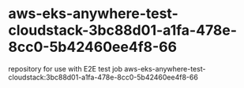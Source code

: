 # aws-eks-anywhere-test-cloudstack-3bc88d01-a1fa-478e-8cc0-5b42460ee4f8-66
repository for use with E2E test job aws-eks-anywhere-test-cloudstack:3bc88d01-a1fa-478e-8cc0-5b42460ee4f8-66
